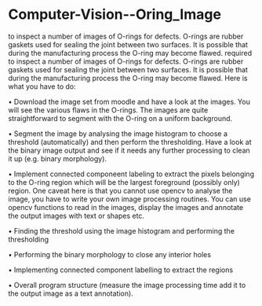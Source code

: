 # Computer-Vision--Oring_Image
 to inspect a number of images of O-rings for defects. O-rings are rubber gaskets used for sealing the joint between two surfaces. It is possible that during the manufacturing process the O-ring may become flawed. required to inspect a number of images of O-rings for defects. O-rings are rubber gaskets used for sealing the joint between two surfaces. It is possible that during the manufacturing process the O-ring may become flawed.
Here is what you have to do:

•	Download the image set from moodle and have a look at the images. You will see the various flaws in the O-rings. The images are quite straightforward to segment with the O-ring on a uniform background.

•	Segment the image by analysing the image histogram to choose a threshold (automatically) and then perform the thresholding. Have a look at the binary image output and see if it needs any further processing to clean it up (e.g. binary morphology).

•	Implement connected componeent labeling  to extract the pixels belonging to the O-ring region which will be the largest foreground (possibly only) region.
One caveat here is that you cannot use opencv to analyse the image, you have to write your own image processing routines. You can use opencv functions to read in the images, display the images and annotate the output images with text or shapes etc.

•	Finding the threshold using the image histogram and performing the thresholding 

•	Performing the binary morphology to close any interior holes 

•	Implementing connected component labelling to extract the regions 

•	Overall program structure (measure the image processing time add it to the output image as a text annotation). 

